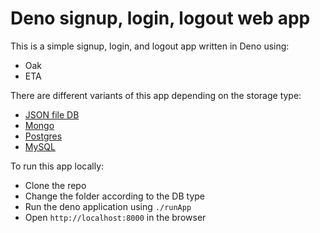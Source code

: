 # Deno signup, login, logout web app
This is a simple signup, login, and logout app written in Deno using:
- Oak
- ETA

There are different variants of this app depending on the storage type:

- [JSON file DB](app-json-db)
- [Mongo](app-mongo-db)
- [Postgres](app-postgres-db)
- [MySQL](app-mysql-db)

To run this app locally:
- Clone the repo
- Change the folder according to the DB type
- Run the deno application using ```./runApp```
- Open ```http://localhost:8000``` in the browser
